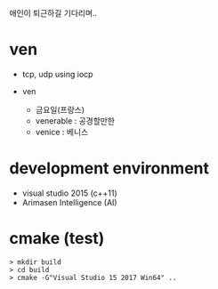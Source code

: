 ﻿
애인이 퇴근하길 기다리며..


# ven
* tcp, udp using iocp
* ven

	- 금요일(프랑스)
	- venerable : 공경할만한
	- venice : 베니스


# development environment
* visual studio 2015 (c++11)
* Arimasen Intelligence (AI)


# cmake (test)
```
> mkdir build
> cd build
> cmake -G"Visual Studio 15 2017 Win64" ..
```


